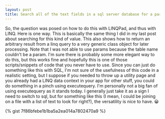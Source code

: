 ```yaml
---
layout: post
title: Search all of the text fields in a sql server database for a particular value... with LINQ (Pad)
---
```


So, the question was posed on how to do this with LINQPad, and thus with LINQ. Here is one way. This is basically the same thing I did in my last post about searching for this kind of value. This also shows how to return an arbitrary result from a linq query to a very generic class object for later processing. Note that I was not able to use params because the table name couldn't be a param. I'm sure there is probably some more elegant way to do this, but this works fine and hopefully this is one of those scripts/snippets of code that you never have to use. Since you can just do something like this with SQL, I'm not sure of the usefulness of this code in a realistic setting, but I suppose if you needed to throw up a utility page and you already had a LINQ data context in your app for other stuff, you could do something in a pinch using executequery. I'm personally not a big fan of using executequery as it stands today. I generally just take it as a sign I need to switch to sql, but for something like this (I mean, I could be joining on a file with a list of text to look for right?), the versatility is nice to have. 😀

{% gist 7f86bfebe1b1ba5a2ea014a7802470a9 %}